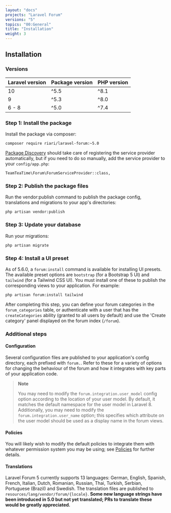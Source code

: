 ```yaml
---
layout: "docs"
projects: "Laravel Forum"
versions: "5"
topics: "00:General"
title: "Installation"
weight: 3
---
```


## Installation

### Versions

| **Laravel version** | **Package version** | **PHP version** |
|---------------------|---------------------|-----------------|
| 10                  | ^5.5                | ^8.1            |
| 9                   | ^5.3                | ^8.0            |
| 6 - 8               | ^5.0                | ^7.4            |

### Step 1: Install the package

Install the package via composer:

```
composer require riari/laravel-forum:~5.0
```

[Package Discovery](https://laravel.com/docs/8.x/packages#package-discovery) should take care of registering the service provider automatically, but if you need to do so manually, add the service provider to your `config/app.php`:

```
TeamTeaTime\Forum\ForumServiceProvider::class,
```

### Step 2: Publish the package files

Run the vendor:publish command to publish the package config, translations and migrations to your app's directories:

`php artisan vendor:publish`

### Step 3: Update your database

Run your migrations:

`php artisan migrate`

### Step 4: Install a UI preset

As of 5.6.0, a `forum:install` command is available for installing UI presets. The available preset options are `bootstrap` (for a Bootstrap 5 UI) and `tailwind` (for a Tailwind CSS UI). You must install one of these to publish the corresponding views to your application. For example:

`php artisan forum:install tailwind`

After completing this step, you can define your forum categories in the `forum_categories` table, or authenticate with a user that has the `createCategories` ability (granted to all users by default) and use the 'Create category' panel displayed on the forum index (`/forum`).

### Additional steps

#### Configuration

Several configuration files are published to your application's config directory, each prefixed with `forum.`. Refer to these for a variety of options for changing the behaviour of the forum and how it integrates with key parts of your application code.

> **Note**
>
> You may need to modify the `forum.integration.user_model` config option according to the location of your user model. By default, it matches the default namespace for the user model in Laravel 8. Additionally, you may need to modify the `forum.integration.user_name` option; this specifies which attribute on the user model should be used as a display name in the forum views.

#### Policies

You will likely wish to modify the default policies to integrate them with whatever permission system you may be using; see [Policies](/docs/laravel-forum/5/policies/) for further details.

#### Translations

Laravel Forum 5 currently supports 13 languages: German, English, Spanish, French, Italian, Dutch, Romanian, Russian, Thai, Turkish, Serbian, Portuguese (Brazil) and Swedish. The translation files are published to `resources/lang/vendor/forum/{locale}`. **Some new language strings have been introduced in 5.0 but not yet translated; PRs to translate these would be greatly appreciated.**
